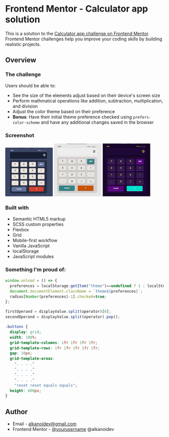 # Frontend Mentor - Calculator app solution

This is a solution to the [Calculator app challenge on Frontend Mentor](https://www.frontendmentor.io/challenges/calculator-app-9lteq5N29). Frontend Mentor challenges help you improve your coding skills by building realistic projects. 

## Overview

### The challenge

Users should be able to:

- See the size of the elements adjust based on their device's screen size
- Perform mathmatical operations like addition, subtraction, multiplication, and division
- Adjust the color theme based on their preference
- **Bonus**: Have their initial theme preference checked using `prefers-color-scheme` and have any additional changes saved in the browser

### Screenshot

<p float="left">
  <code><img src="Screenshot1.png" alt="failed to load" width="30%"/></code>
  <code><img src="Screenshot2.png" alt="failed to load" width="30%"/></code>
  <code><img src="Screenshot3.png" alt="failed to load" width="30%"/></code>
</p>

### Built with

- Semantic HTML5 markup
- SCSS custom properties
- Flexbox
- Grid
- Mobile-first workflow
- Vanilla JavaScript
- localStorage
- JavaScript modules

### Something I'm proud of:
```js
window.onload = () => {
  preferences = localStorage.getItem("theme")==undefined ? 1 : localStorage.getItem("theme");
  document.documentElement.className = `theme${preferences}`;
  radios[Number(preferences)-1].checked=true;
};
```

```js
firstOperand = displayValue.split(operator)[0];
secondOperand = displayValue.split(operator).pop();
```

```css
.buttons {
  display: grid;
  width: 100%;
  grid-template-columns: 1fr 1fr 1fr 1fr;
  grid-template-rows: 1fr 1fr 1fr 1fr 1fr;
  gap: 10px;
  grid-template-areas:
    ". . . ."
    ". . . ."
    ". . . ."
    ". . . ."
    "reset reset equals equals";
  height: 600px;
}
```

## Author

- Email - alkanoidev@gmail.com
- Frontend Mentor - [@yourusername](https://www.frontendmentor.io/profile/alkanoidev)
@alkanoidev
